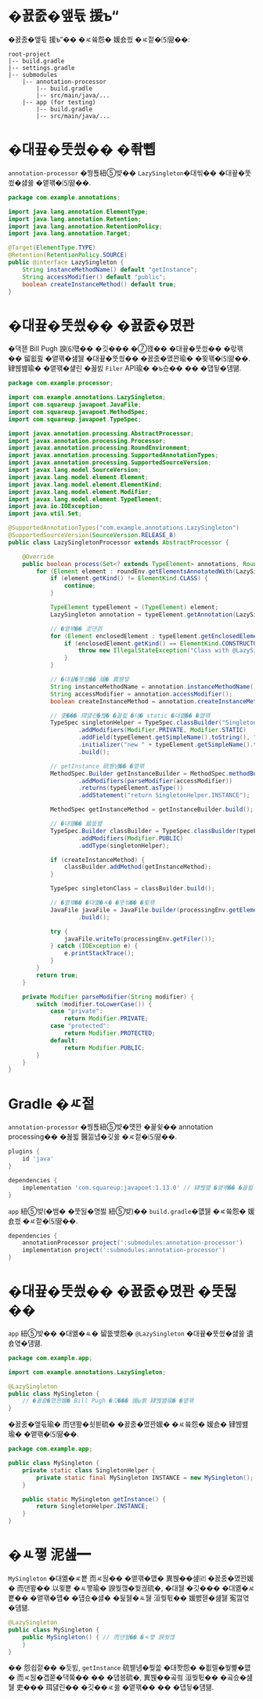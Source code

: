 
# �꾨줈�앺듃 援ъ“

�꾨줈�앺듃 援ъ“�� �ㅼ쓬怨� 媛숈씠 �ㅼ젙�⑸땲��:

```
root-project
|-- build.gradle
|-- settings.gradle
|-- submodules
    |-- annotation-processor
        |-- build.gradle
        |-- src/main/java/...
    |-- app (for testing)
        |-- build.gradle
        |-- src/main/java/...
```

# �대끂�뚯씠�� �좎뼵

`annotation-processor` �쒕툕紐⑤뱢�� `LazySingleton`�대씪�� �대끂�뚯씠�섏쓣 �앹꽦�⑸땲��.

```java
package com.example.annotations;

import java.lang.annotation.ElementType;
import java.lang.annotation.Retention;
import java.lang.annotation.RetentionPolicy;
import java.lang.annotation.Target;

@Target(ElementType.TYPE)
@Retention(RetentionPolicy.SOURCE)
public @interface LazySingleton {
    String instanceMethodName() default "getInstance";
    String accessModifier() default "public";
    boolean createInstanceMethod() default true;
}
```

# �대끂�뚯씠�� �꾨줈�몄꽌

�댁젣 Bill Pugh 諛⑹떇�� �깃��� �⑦꽩�� �대끂�뚯씠�� �띿꽦�� 留욊쾶 �앹꽦�섎뒗 �대끂�뚯씠�� �꾨줈�몄꽌瑜� �묒꽦�⑸땲��. 肄붾뱶瑜� �앹꽦�섍린 �꾪빐 `Filer` API瑜� �ъ슜�� �� �덉뒿�덈떎.

```java
package com.example.processor;

import com.example.annotations.LazySingleton;
import com.squareup.javapoet.JavaFile;
import com.squareup.javapoet.MethodSpec;
import com.squareup.javapoet.TypeSpec;

import javax.annotation.processing.AbstractProcessor;
import javax.annotation.processing.Processor;
import javax.annotation.processing.RoundEnvironment;
import javax.annotation.processing.SupportedAnnotationTypes;
import javax.annotation.processing.SupportedSourceVersion;
import javax.lang.model.SourceVersion;
import javax.lang.model.element.Element;
import javax.lang.model.element.ElementKind;
import javax.lang.model.element.Modifier;
import javax.lang.model.element.TypeElement;
import java.io.IOException;
import java.util.Set;

@SupportedAnnotationTypes("com.example.annotations.LazySingleton")
@SupportedSourceVersion(SourceVersion.RELEASE_8)
public class LazySingletonProcessor extends AbstractProcessor {

    @Override
    public boolean process(Set<? extends TypeElement> annotations, RoundEnvironment roundEnv) {
        for (Element element : roundEnv.getElementsAnnotatedWith(LazySingleton.class)) {
            if (element.getKind() != ElementKind.CLASS) {
                continue;
            }

            TypeElement typeElement = (TypeElement) element;
            LazySingleton annotation = typeElement.getAnnotation(LazySingleton.class);

            // �앹꽦�� 泥댄겕
            for (Element enclosedElement : typeElement.getEnclosedElements()) {
                if (enclosedElement.getKind() == ElementKind.CONSTRUCTOR) {
                    throw new IllegalStateException("Class with @LazySingleton cannot have constructors.");
                }
            }

            // �대끂�뚯씠�� 媛� 異붿텧
            String instanceMethodName = annotation.instanceMethodName();
            String accessModifier = annotation.accessModifier();
            boolean createInstanceMethod = annotation.createInstanceMethod();

            // 吏��� 珥덇린�붾� �꾪븳 �대� static �대옒�� �앹꽦
            TypeSpec singletonHelper = TypeSpec.classBuilder("SingletonHelper")
                    .addModifiers(Modifier.PRIVATE, Modifier.STATIC)
                    .addField(typeElement.getSimpleName().toString(), "INSTANCE", Modifier.PRIVATE, Modifier.STATIC, Modifier.FINAL)
                    .initializer("new " + typeElement.getSimpleName().toString() + "()")
                    .build();

            // getInstance 硫붿냼�� �앹꽦
            MethodSpec.Builder getInstanceBuilder = MethodSpec.methodBuilder(instanceMethodName)
                    .addModifiers(parseModifier(accessModifier))
                    .returns(typeElement.asType())
                    .addStatement("return SingletonHelper.INSTANCE");

            MethodSpec getInstanceMethod = getInstanceBuilder.build();

            // �대옒�� 鍮뚮뱶
            TypeSpec.Builder classBuilder = TypeSpec.classBuilder(typeElement.getSimpleName().toString())
                    .addModifiers(Modifier.PUBLIC)
                    .addType(singletonHelper);

            if (createInstanceMethod) {
                classBuilder.addMethod(getInstanceMethod);
            }

            TypeSpec singletonClass = classBuilder.build();

            // �앹꽦�� �대옒�ㅻ� �뚯씪�� �묒꽦
            JavaFile javaFile = JavaFile.builder(processingEnv.getElementUtils().getPackageOf(typeElement).toString(), singletonClass)
                    .build();

            try {
                javaFile.writeTo(processingEnv.getFiler());
            } catch (IOException e) {
                e.printStackTrace();
            }
        }
        return true;
    }

    private Modifier parseModifier(String modifier) {
        switch (modifier.toLowerCase()) {
            case "private":
                return Modifier.PRIVATE;
            case "protected":
                return Modifier.PROTECTED;
            default:
                return Modifier.PUBLIC;
        }
    }
}
```

# Gradle �ㅼ젙

`annotation-processor` �쒕툕紐⑤뱢�먯꽌 �꾩슂�� annotation processing�� �꾪븳 醫낆냽�깆쓣 �ㅼ젙�⑸땲��.

```groovy
plugins {
    id 'java'
}

dependencies {
    implementation 'com.squareup:javapoet:1.13.0' // 肄붾뱶 �앹꽦�� �꾪븳 �쇱씠釉뚮윭由�
}
```

`app` 紐⑤뱢(�뱀� �뚯뒪�명븷 紐⑤뱢)�� `build.gradle`�먮뒗 �ㅼ쓬怨� 媛숈씠 �ㅼ젙�⑸땲��.

```groovy
dependencies {
    annotationProcessor project(':submodules:annotation-processor')
    implementation project(':submodules:annotation-processor')
}
```

# �대끂�뚯씠�� �꾨줈�몄꽌 �뚯뒪��

`app` 紐⑤뱢�� �대옒�ㅻ� 留뚮뱾怨� `@LazySingleton` �대끂�뚯씠�섏쓣 遺숈엯�덈떎.

```java
package com.example.app;

import com.example.annotations.LazySingleton;

@LazySingleton
public class MySingleton {
    // �꾨줈�몄꽌媛� Bill Pugh �깃��� 援ы쁽 肄붾뱶瑜� �앹꽦
}
```

�꾨줈�앺듃瑜� 而댄뙆�쇳븯硫� �꾨줈�몄꽌媛� �ㅼ쓬怨� 媛숈� 肄붾뱶瑜� �앹꽦�⑸땲��.

```java
package com.example.app;

public class MySingleton {
    private static class SingletonHelper {
        private static final MySingleton INSTANCE = new MySingleton();
    }

    public static MySingleton getInstance() {
        return SingletonHelper.INSTANCE;
    }
}
```

# �ㅻ쪟 泥섎━

`MySingleton` �대옒�ㅼ뿉 而ㅼ뒪�� �앹꽦�먮� 異붽��섎㈃ �꾨줈�몄꽌媛� 而댄뙆�� 以묒뿉 �ㅻ쪟瑜� 諛쒖깮�쒗궎硫�, �대뒗 �깃��� �대옒�ㅼ뿉�� �앹꽦�먭� �덉슜�섏� �딅뒗�ㅻ뒗 洹쒖튃�� 媛뺤젣�섎뒗 寃껋엯�덈떎.

```java
@LazySingleton
public class MySingleton {
    public MySingleton() { // 而댄뙆�� �ㅻ쪟 諛쒖깮
    }
}
```

�� 怨쇱젙�� �듯빐, `getInstance` 硫붿냼�쒖쓽 �대쫫怨� �묎렐�쒖뼱�먮� 而ㅼ뒪�곕쭏�댁쭠�� �� �덉쑝硫�, 異붽��곸씤 洹쒖튃�� �곸슜�섎뒗 吏��� 珥덇린�� �깃��ㅼ쓣 �앹꽦�� �� �덉뒿�덈떎.
